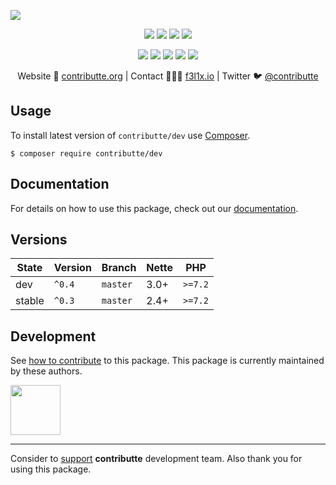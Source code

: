 ![](https://heatbadger.now.sh/github/readme/contributte/dev/)

<p align=center>
  <a href="https://github.com/contributte/dev/actions"><img src="https://badgen.net/github/checks/contributte/dev/master?cache=300"></a>
  <a href="https://coveralls.io/r/contributte/dev"><img src="https://badgen.net/coveralls/c/github/contributte/dev?cache=300"></a>
  <a href="https://packagist.org/packages/contributte/dev"><img src="https://badgen.net/packagist/dm/contributte/dev"></a>
  <a href="https://packagist.org/packages/contributte/dev"><img src="https://badgen.net/packagist/v/contributte/dev"></a>
</p>
<p align=center>
  <a href="https://packagist.org/packages/contributte/dev"><img src="https://badgen.net/packagist/php/contributte/dev"></a>
  <a href="https://github.com/contributte/dev"><img src="https://badgen.net/github/license/contributte/dev"></a>
  <a href="https://bit.ly/ctteg"><img src="https://badgen.net/badge/support/gitter/cyan"></a>
  <a href="https://bit.ly/cttfo"><img src="https://badgen.net/badge/support/forum/yellow"></a>
  <a href="https://contributte.org/partners.html"><img src="https://badgen.net/badge/sponsor/donations/F96854"></a>
</p>

<p align=center>
Website 🚀 <a href="https://contributte.org">contributte.org</a> | Contact 👨🏻‍💻 <a href="https://f3l1x.io">f3l1x.io</a> | Twitter 🐦 <a href="https://twitter.com/contributte">@contributte</a>
</p>

## Usage

To install latest version of `contributte/dev` use [Composer](https://getcomposer.org).

```
$ composer require contributte/dev
```

## Documentation

For details on how to use this package, check out our [documentation](.docs).

## Versions

| State       | Version | Branch   | Nette  | PHP     |
|-------------|---------|----------|--------|---------|
| dev         | `^0.4`  | `master` | 3.0+   | `>=7.2` |
| stable      | `^0.3`  | `master` | 2.4+   | `>=7.2` |


## Development

See [how to contribute](https://contributte.org) to this package. This package is currently maintained by these authors.

<a href="https://github.com/f3l1x">
    <img width="80" height="80" src="https://avatars2.githubusercontent.com/u/538058?v=3&s=80">
</a>

-----

Consider to [support](https://contributte.org/partners) **contributte** development team.
Also thank you for using this package.
